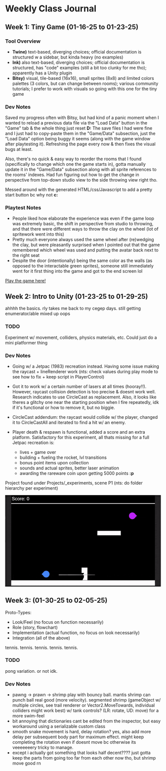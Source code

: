 # Weekly Class Journal

## Week 1: Tiny Game (01-16-25 to 01-23-25)
### Tool Overview
- **Twine)** text-based, diverging choices; official documentation is structured w a sidebar, but kinda heavy (no examples)
- **Ink)** also text-based, diverging choices; official documentation is structured, has "code" examples (still a bit too clunky for me tho); apparently has a Unity plugin
- **Bitsy)** visual, tile-based (16x16), small sprites (8x8) and limited colors palettes (3 colors, but can change between rooms); various community tutorials; I prefer to work with visuals so going with this one for the tiny game

### Dev Notes
Saved my progress often with Bitsy, but had kind of a panic moment when I wanted to reload a previous data file via the "Load Data" button in the "Game" tab & the whole thing just reset **D:** The save files I had were fine and I just had to copy-paste them in the "Game/Data" subsection, just the "Load Data" option being buggy it seems (along with the game window after playtesting it). Refreshing the page every now & then fixes the visual bugs at least.

Also, there's no quick & easy way to reorder the rooms that I found (specifically to change which one the game starts in), gotta manually update it in the "Game/Data" subsection along with all sprite references to the rooms' indexes. Had fun figuring out how to get the change in perspective from top-down studio view to the side throwing view right tho.

Messed around with the generated HTML/css/Javascript to add a pretty start button bc why not **c:**

### Playtest Notes
- People liked how elaborate the experience was even if the game loop was extremely basic, the shift in perspective from studio to throwing, and that there were different ways to throw the clay on the wheel (lot of spritework went into this)
- Pretty much everyone always used the same wheel after (re)wedging the clay, but were pleasantly surprised when I pointed out that the game remembered which wheel was used and putting the avatar back next to the right seat
- Despite the door (intentionally) being the same color as the walls (as opposed to the interactable green sprites), someone still immediately went for it first thing into the game and got to the end screen lol

[Play the game here!](https://zettamarge.github.io/cart-315/Projects/1_TinyGame/POTTERY_GOBLIN.html)

## Week 2: Intro to Unity (01-23-25 to 01-29-25)
ahhhh the basics. rly takes me back to my cegep days. still getting enumerator/able mixed up oops

### TODO
Experiment w/ movement, colliders, physics materials, etc. Could just do a mini platformer thing

### Dev Notes
- Going w/ a Jetpac (1983) recreation instead. Having some issue making the raycast + lineRenderer work (nts: check values during play mode to see how to fix + keep script in PlayerControl)

- Got it to work w/ a certain number of lasers at all times (hooray!!). However, raycast collision detection is too precise & doesnt work well. Research indicates to use CircleCast as replacement. Also, it looks like theres a glitchy one near the starting position when I fire repeatedly, idk if it's functional or how to remove it, but no biggie.

- CircleCast addendum: the raycast would collide w/ the player, changed it to CircleCastAll and iterated to find a hit w/ an enemy.

- Player death & respawn is functional, added a score and an extra platform. Satisfactory for this experiment, all thats missing for a full Jetpac recreation is:
    - lives + game over
    - building + fueling the rocket, lvl transitions
    - bonus point items upon collection
    - sounds and actual sprites, better laser animation
    - awarding the rareware coin upon getting 5000 points **:p**

Project found under Projects/_experiments, scene P1 (nts: do folder hierarchy per experiment)

![Jetpac Prototype](./Media/P1-Jetpac.gif)

## Week 3: (01-30-25 to 02-05-25)
Proto-Types:
- Look/Feel (no focus on function necessarily)
- Role (story, flowchart)
- Implementation (actual function, no focus on look necessarily)
- Integration (all of the above)

tennis. tennis. tennis. tennis. tennis.

### TODO
pong variation. or not idk.

### Dev Notes
- pawng -> prawn -> shrimp play with bouncy ball. mantis shrimp can punch ball real good (more velocity). segmented shrimp (gameObject w/ multiple circles, see trail renderer or Vector2.MoveTowards, individual colliders might work best) w/ tank controls? (LR: rotate, UD: move) for a more swim-feel
- bit annoying that dictionaries cant be edited from the inspector, but easy workaround using a serializable custom class
- smooth snake movement is hard, delay rotation? yes, also add more delay per subsequent body part for maximum effect. might keep completing the rotation even if doesnt move bc otherwise its veeeeeeery tricky to manage.
- except i actually got something that looks half decent???? just gotta keep the parts from going too far from each other now tho, but shrimp move good rn